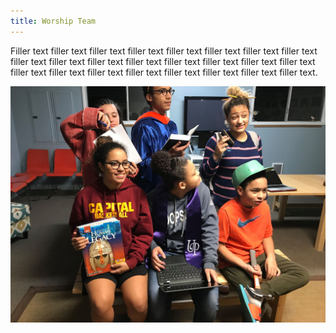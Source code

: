 ```yaml
---
title: Worship Team
---
```

Filler text filler text filler text filler text filler text filler text filler text filler text filler text filler text filler text filler text filler text filler text filler text filler text filler text filler text filler text filler text filler text filler text filler text filler text.

![Alt text alt text](/images/uploads/homework_club.jpg "OmegaLUL")
